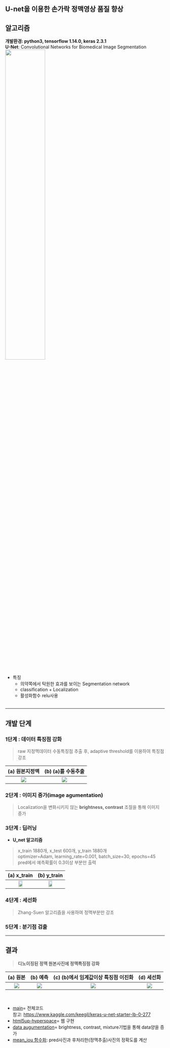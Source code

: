 ## U-net을 이용한 손가락 정맥영상 품질 향상  

## 알고리즘  
__개발환경: python3, tensorflow 1.14.0, keras 2.3.1__    
__U-Net__: Convolutional Networks for Biomedical Image Segmentation  
<img src="https://user-images.githubusercontent.com/57060127/89655110-90c2bf00-d904-11ea-9250-1dae9deea8cb.JPG" width="50%">  
* 특징  
  - 의약쪽에서 탁원한 효과를 보이는 Segmentation network  
  - classification + Localization  
  - 활성화함수 relu사용  
  <br>
  

---------------------------------------------------------------------


## 개발 단계
### 1단계 : 데이터 특징점 강화  
<p>
  
> raw 지정맥데이터 수동특징점 추출 후, adaptive threshold를 이용하여 특징점 강조   
   
   
(a) __원본지정맥__ |  (b) __(a)를 수동추출__ |
:------------------------------------:|:-------------------------:|
<img src="https://user-images.githubusercontent.com/57060127/86255296-e8795680-bbf1-11ea-95c9-d8af8b8534f1.jpg">  | <img src="https://user-images.githubusercontent.com/57060127/86255546-32fad300-bbf2-11ea-8f59-d7019f45d9df.jpeg">  
<p>
 
### 2단계 : 이미지 증가(image agumentation)  
<p>
  
> Localization을 변화시키지 않는 __brightness, contrast__ 조절을 통해 이미지 증가  
### 3단계 : 딥러닝  
<p>
  
- __U_net 알고리즘__  
> x_train 1880개, x_test 600개, y_train 1880개  
> optimizer=Adam, learning_rate=0.001, batch_size=30, epochs=45   
> pred에서 예측확률이 0.3이상 부분만 출력    
   
(a) __x_train__ |  (b) __y_train__ | 
:------------------------------------:|:-------------------------:|
<img src="https://user-images.githubusercontent.com/57060127/89191583-192c2180-d5de-11ea-8597-22f691eed448.JPG" width="40%">  | <img src="https://user-images.githubusercontent.com/57060127/89191580-18938b00-d5de-11ea-905a-afdc52f102bb.JPG" width="40%">  
<p>

### 4단계 : 세선화  

> Zhang-Suen 알고리즘을 사용하여 정맥부분만 강조  
<p>
  
### 5단계 : 분기점 검출  

---------------------------------------------------------------------------------


## 결과  
  
> __디노이징된 정맥 원본사진에 정맥특징점 강화__      
 
(a) __원본__ |  (b) __예측__ | (c) __(b)에서 임계값이상 특징점 이진화__ |  (d) __세선화__
:------------------------------------:|:-------------------------:|:--------------------------:|:----------------------------:
![](https://user-images.githubusercontent.com/57060127/86254185-6fc5ca80-bbf0-11ea-95c0-b5e69eb57521.jpg)  |  ![](https://user-images.githubusercontent.com/57060127/86254553-efec3000-bbf0-11ea-9bd4-e90a98270d6f.jpg)  |  ![](https://user-images.githubusercontent.com/57060127/86254701-2629af80-bbf1-11ea-8fb1-bbc4c9ad926d.jpg)  |  ![](https://user-images.githubusercontent.com/57060127/86254716-2e81ea80-bbf1-11ea-82ee-72c7d823c870.jpg)  
<br>


- [main](https://github.com/Jimin980921/Vein_deblurring/blob/master/main/denselayer_based_Unet.ipynb)= 전체코드  
참고: https://www.kaggle.com/keegil/keras-u-net-starter-lb-0-277  
- [html5up-hyperspace](https://github.com/Jimin980921/Vein_deblurring/tree/master/html5up-hyperspace)= 웹 구현  
- [data augumentation](https://github.com/Jimin980921/Vein_deblurring/blob/master/data%20augmentation.ipynb)= brightness, contrast, mixture기법을 통해 data양을 증가  
- [mean_iou 함수화](https://github.com/Jimin980921/Vein_deblurring/blob/master/mean_iou%20%ED%95%A8%EC%88%98%ED%99%94.ipynb): pred사진과 후처리한(정맥추출)사진의 정확도를 계산  
